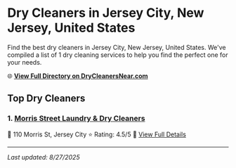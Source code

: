 # Dry Cleaners in Jersey City, New Jersey, United States

Find the best dry cleaners in Jersey City, New Jersey, United States. We've compiled a list of 1 dry cleaning services to help you find the perfect one for your needs.

🌐 **[View Full Directory on DryCleanersNear.com](https://drycleanersnear.com/city/US/New%20Jersey/Jersey%20City)**

## Top Dry Cleaners

### 1. [Morris Street Laundry & Dry Cleaners](https://drycleanersnear.com/dryCleaner/686dcd3104b0376d46bba486/morris-street-laundry-dry-cleaners)
📍 110 Morris St, Jersey City
⭐ Rating: 4.5/5
🔗 [View Full Details](https://drycleanersnear.com/dryCleaner/686dcd3104b0376d46bba486/morris-street-laundry-dry-cleaners)


---

*Last updated: 8/27/2025*
